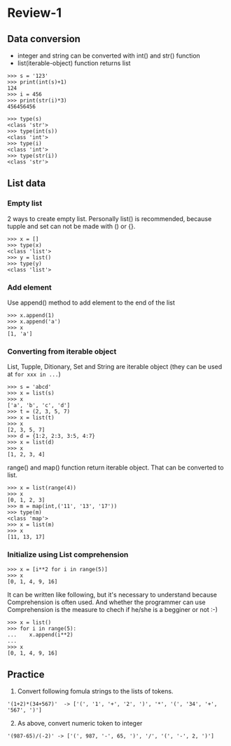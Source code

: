 # Review-1

## Data conversion

- integer and string can be converted with int() and str() function
- list(iterable-object) function returns list

```
>>> s = '123'
>>> print(int(s)+1)
124
>>> i = 456
>>> print(str(i)*3)
456456456

>>> type(s)
<class 'str'>
>>> type(int(s))
<class 'int'>
>>> type(i)
<class 'int'>
>>> type(str(i))
<class 'str'>
```

## List data

### Empty list

2 ways to create empty list. Personally list() is recommended, because tupple and set can not be made with () or {}.

```
>>> x = []
>>> type(x)
<class 'list'>
>>> y = list()
>>> type(y)
<class 'list'>
```

### Add element

Use append() method to add element to the end of the list

```
>>> x.append(1)
>>> x.append('a')
>>> x
[1, 'a']
```

### Converting from iterable object

List, Tupple, Ditionary, Set and String are iterable object (they can be used at ```for xxx in ...```)


```
>>> s = 'abcd'
>>> x = list(s)
>>> x
['a', 'b', 'c', 'd']
>>> t = (2, 3, 5, 7)
>>> x = list(t)
>>> x
[2, 3, 5, 7]
>>> d = {1:2, 2:3, 3:5, 4:7}
>>> x = list(d)
>>> x
[1, 2, 3, 4]
```

range() and map() function return iterable object. That can be converted to list.


```
>>> x = list(range(4))
>>> x
[0, 1, 2, 3]
>>> m = map(int,('11', '13', '17'))
>>> type(m)
<class 'map'>
>>> x = list(m)
>>> x
[11, 13, 17]
```

### Initialize using List comprehension

```
>>> x = [i**2 for i in range(5)]
>>> x
[0, 1, 4, 9, 16]
```

It can be written like following, but it's necessary to understand because Comprehension is often used. And whether the programmer can use Comprehension is the measure to chech if he/she is a begginer or not :-)


```
>>> x = list()
>>> for i in range(5):
...    x.append(i**2)
... 
>>> x
[0, 1, 4, 9, 16]
```

## Practice

1. Convert following fomula strings to the lists of tokens.

```
'(1+2)*(34+567)'  -> ['(', '1', '+', '2', ')', '*', '(', '34', '+', '567', ')']
```


2. As above, convert numeric token to integer

```
'(987-65)/(-2)' -> ['(', 987, '-', 65, ')', '/', '(', '-', 2, ')']
```
